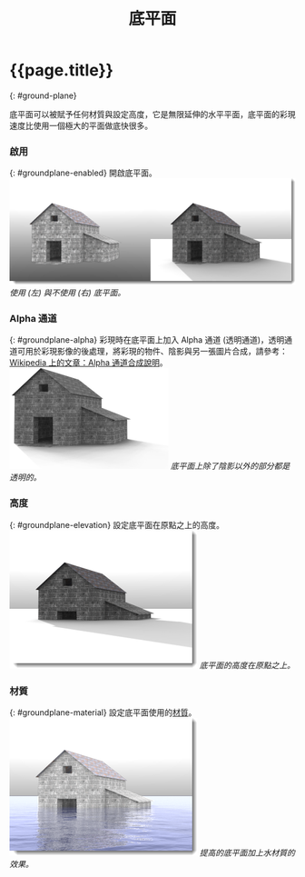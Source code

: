 ﻿---
title: 底平面
---

# {{page.title}}
{: #ground-plane}

底平面可以被賦予任何材質與設定高度，它是無限延伸的水平平面，底平面的彩現速度比使用一個極大的平面做底快很多。

### 啟用
{: #groundplane-enabled}
開啟底平面。
![images/groundplane-002a.png](images/groundplane-002a.png)
*使用 (左) 與不使用 (右) 底平面。*

### Alpha 通道
{: #groundplane-alpha}
彩現時在底平面上加入 Alpha 通道 (透明通道)，透明通道可用於彩現影像的後處理，將彩現的物件、陰影與另一張圖片合成，請參考：[Wikipedia 上的文章：Alpha 通道合成說明](http://en.wikipedia.org/wiki/Alpha_compositing)。
![images/groundplane-004a.png](images/groundplane-004a.png)
 *底平面上除了陰影以外的部分都是透明的。*

### 高度
{: #groundplane-elevation}
設定底平面在原點之上的高度。
![images/groundplane-005a.png](images/groundplane-005a.png)
*底平面的高度在原點之上。*

### 材質
{: #groundplane-material}
設定底平面使用的[材質](simple-material-properties.html)。
![images/groundplane-003a.png](images/groundplane-003a.png)
*提高的底平面加上水材質的效果。*
